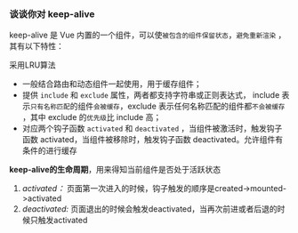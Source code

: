 ### 谈谈你对 keep-alive

keep-alive 是 Vue 内置的一个组件，可以使`被包含的组件保留状态`，`避免重新渲染` ，其有以下特性：

采用LRU算法

- 一般结合路由和动态组件一起使用，用于缓存组件；
- 提供 `include` 和 `exclude` 属性，两者都支持字符串或正则表达式， include 表示`只有名称匹配`的组件`会被缓存`，exclude 表示任何名称匹配的组件都`不会被缓存` ，其中 exclude 的`优先级`比 include 高；
- 对应两个钩子函数 `activated` 和 `deactivated` ，当组件被激活时，触发钩子函数 activated，当组件被移除时，触发钩子函数 deactivated。允许组件有条件的进行缓存

**keep-alive的生命周期**，用来得知当前组件是否处于活跃状态

1. *activated：* 页面第一次进入的时候，钩子触发的顺序是created->mounted->activated
2. *deactivated:* 页面退出的时候会触发deactivated，当再次前进或者后退的时候只触发activated

